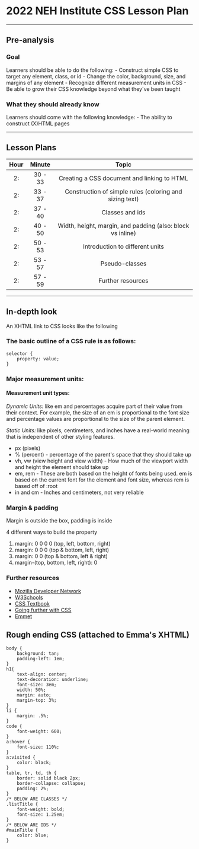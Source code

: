 # 2022 NEH Institute CSS Lesson Plan

---

## Pre-analysis

### Goal

Learners should be able to do the following:
    - Construct simple CSS to target any element, class, or id
    - Change the color, background, size, and margins of any element
    - Recognize different measurement units in CSS
    - Be able to grow their CSS knowledge beyond what they've been taught

### What they should already know

Learners should come with the following knowledge:
    - The ability to construct (X)HTML pages

---

## Lesson Plans
| Hour | Minute | Topic |
| :--: | :--: | :--: |
|2:| 30 - 33 | Creating a CSS document and linking to HTML |
|2:| 33 - 37 | Construction of simple rules (coloring and sizing text) |
|2:| 37 - 40 | Classes and ids |
|2:| 40 - 50 | Width, height, margin, and padding (also: block vs inline) |
|2:| 50 - 53 | Introduction to different units |
|2:| 53 - 57 | Pseudo-classes |
|2:| 57 - 59 | Further resources |

---

## In-depth look
An XHTML link to CSS looks like the following <link rel="stylesheet" type="text/css" href="style.css"/>

### The basic outline of a CSS rule is as follows:

~~~
selector {
    property: value;
}
~~~

### Major measurement units:

#### Measurement unit types:
*Dynamic Units:* like em and percentages acquire part of their value from their context. For example, the size of an em is proportional to the font size and percentage values are proportional to the size of the parent element.

*Static Units:* like pixels, centimeters, and inches have a real-world meaning that is independent of other styling features.

- px (pixels)
- % (percent) - percentage of the parent's space that they should take up
- vh, vw (view height and view width) - How much of the viewport width and height the element should take up
- em, rem - These are both based on the height of fonts being used. em is based on the current font for the element and font size, whereas rem is based off of :root
- in and cm - Inches and centimeters, not very reliable

### Margin & padding
Margin is outside the box, padding is inside

4 different ways to build the property
1. margin: 0 0 0 0 (top, left, bottom, right)
1. margin: 0 0 0 (top & bottom, left, right)
1. margin: 0 0 (top & bottom, left & right)
1. margin-(top, bottom, left, right): 0

### Further resources
- [Mozilla Developer Network](https://developer.mozilla.org/en-US/docs/Web/CSS)
- [W3Schools](https://www.w3schools.com/css/default.asp)
- [CSS Textbook](https://books.goalkicker.com/CSSBook/)
- [Going further with CSS](http://dh.obdurodon.org/cssAnimationsIntro.xhtml)
- [Emmet](https://emmet.io)

## Rough ending CSS (attached to Emma's XHTML)
~~~
body {
    background: tan;
    padding-left: 1em;
}
h1{
    text-align: center;
    text-decoration: underline;
    font-size: 3em;
    width: 50%;
    margin: auto;
    margin-top: 3%;
}
li {
    margin: .5%;
}
code {
    font-weight: 600;
}
a:hover {
    font-size: 110%;
}
a:visited {
    color: black;
}
table, tr, td, th {
    border: solid black 2px;
    border-collapse: collapse;
    padding: 2%;
}
/* BELOW ARE CLASSES */
.listTitle {
    font-weight: bold;
    font-size: 1.25em;
}
/* BELOW ARE IDS */
#mainTitle {
    color: blue;
}
~~~